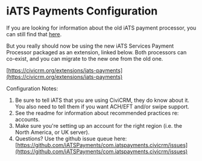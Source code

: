 # iATS Payments Configuration

If you are looking for information about the old iATS payment processor, you can still find that [here](https://wiki.civicrm.org/confluence/display/CRMDOC44/IATS+Configuration).

But you really should now be using the new iATS Services Payment Processor packaged as an extension, linked below. Both processors can co-exist, and you can migrate to the new one from the old one.

[https://civicrm.org/extensions/iats-payments](https://civicrm.org/extensions/iats-payments)

Configuration Notes:

1. Be sure to tell iATS that you are using CiviCRM, they do know about it. You also need to tell them if you want ACH/EFT and/or swipe support.
1. See the readme for information about recommended practices re: accounts.
1. Make sure you're setting up an account for the right region (i.e. the North America, or UK server).
1. Questions? Use the github issue queue here: [https://github.com/iATSPayments/com.iatspayments.civicrm/issues](https://github.com/iATSPayments/com.iatspayments.civicrm/issues)